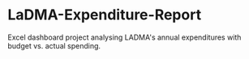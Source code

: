 # LaDMA-Expenditure-Report
Excel dashboard project analysing LADMA's annual expenditures with budget vs. actual spending.
